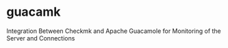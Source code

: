 # guacamk
Integration Between Checkmk and Apache Guacamole for Monitoring of the Server and Connections
